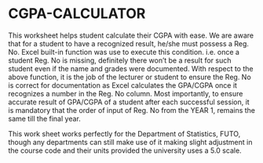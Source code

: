 # CGPA-CALCULATOR
This worksheet helps student calculate their CGPA with ease.
We are aware that for a student to have a recognized result, he/she must possess a Reg. No. Excel built-in function was use to execute this condition. i.e. once a student Reg. No is missing, definitely there won’t be a result for such student even if the name and grades were documented.
With respect to the above function, it is the job of the lecturer or student to ensure the Reg. No is correct for documentation as Excel calculates the GPA/CGPA once it recognizes a number in the Reg. No column.
Most importantly, to ensure accurate result of GPA/CGPA of a student after each successful session, it is mandatory that the order of input of Reg. No from the YEAR 1, remains the same till the final year.

This work sheet works perfectly for the Department of Statistics, FUTO, though any departments can still make use of it making slight adjustment in the course code and their units provided the university uses a 5.0 scale.


